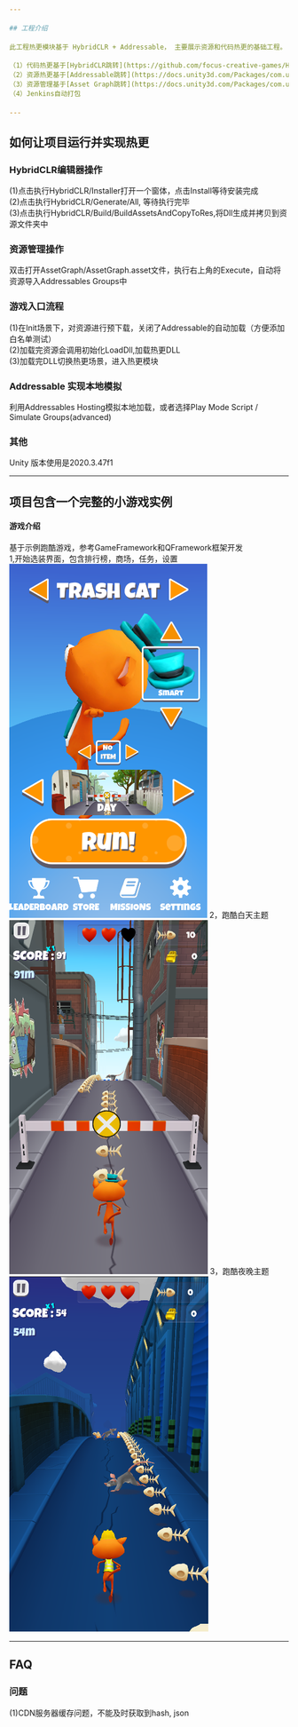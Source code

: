 ```yaml
---

## 工程介绍   

此工程热更模块基于 HybridCLR + Addressable， 主要展示资源和代码热更的基础工程。 

（1）代码热更基于[HybridCLR跳转](https://github.com/focus-creative-games/HybridCLR)  
（2）资源热更基于[Addressable跳转](https://docs.unity3d.com/Packages/com.unity.addressables@1.21/manual/index.html)     
（3）资源管理基于[Asset Graph跳转](https://docs.unity3d.com/Packages/com.unity.assetgraph@1.7/manual/index.html)   
（4）Jenkins自动打包

---
```


## 如何让项目运行并实现热更  

### HybridCLR编辑器操作
(1)点击执行HybridCLR/Installer打开一个窗体，点击Install等待安装完成  
(2)点击执行HybridCLR/Generate/All, 等待执行完毕    
(3)点击执行HybridCLR/Build/BuildAssetsAndCopyToRes,将Dll生成并拷贝到资源文件夹中  

### 资源管理操作
双击打开AssetGraph/AssetGraph.asset文件，执行右上角的Execute，自动将资源导入Addressables Groups中   

### 游戏入口流程
(1)在Init场景下，对资源进行预下载，关闭了Addressable的自动加载（方便添加白名单测试）    
(2)加载完资源会调用初始化LoadDll,加载热更DLL   
(3)加载完DLL切换热更场景，进入热更模块   

### Addressable 实现本地模拟
利用Addressables Hosting模拟本地加载，或者选择Play Mode Script / Simulate Groups(advanced)

### 其他
Unity 版本使用是2020.3.47f1  


---

## 项目包含一个完整的小游戏实例  
#### 游戏介绍
基于示例跑酷游戏，参考GameFramework和QFramework框架开发  
1,开始选装界面，包含排行榜，商场，任务，设置  
![Image](https://github.com/ManoKing/UPMFramework/blob/main/ReadMe/start.png)
2，跑酷白天主题  
![Image](https://github.com/ManoKing/UPMFramework/blob/main/ReadMe/light.png)
3，跑酷夜晚主题  
![Image](https://github.com/ManoKing/UPMFramework/blob/main/ReadMe/night.png)


---

## FAQ

### 问题
(1)CDN服务器缓存问题，不能及时获取到hash, json   
